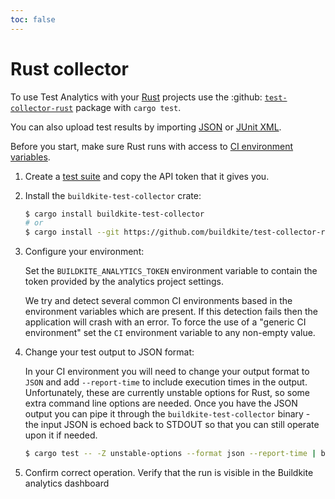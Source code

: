 ```yaml
---
toc: false
---
```


# Rust collector

To use Test Analytics with your [Rust](https://www.rust-lang.org/) projects use the :github: [`test-collector-rust`](https://github.com/buildkite/test-collector-rust) package with `cargo test`.

You can also upload test results by importing [JSON](/docs/test-analytics/importing-json) or [JUnit XML](/docs/test-analytics/importing-junit-xml).

Before you start, make sure Rust runs with access to [CI environment variables](/docs/test-analytics/ci-environments).

1. Create a [test suite](/docs/test-analytics/test-suites) and copy the API token that it gives you.

2. Install the `buildkite-test-collector` crate:

   ```sh
   $ cargo install buildkite-test-collector
   # or
   $ cargo install --git https://github.com/buildkite/test-collector-rust buildkite-test-collector
   ```

3. Configure your environment:

   Set the `BUILDKITE_ANALYTICS_TOKEN` environment variable to contain the token provided by the analytics project settings.

   We try and detect several common CI environments based in the environment variables which are present. If this detection fails then the application will crash with an error. To force the use of a "generic CI environment" set the `CI` environment variable to any non-empty value.

4. Change your test output to JSON format:

   In your CI environment you will need to change your output format to `JSON` and add `--report-time` to include execution times in the output. Unfortunately, these are currently unstable options for Rust, so some extra command line options are needed. Once you have the JSON output you can pipe it through the `buildkite-test-collector` binary - the input JSON is echoed back to STDOUT so that you can still operate upon it if needed.

   ```sh
   $ cargo test -- -Z unstable-options --format json --report-time | buildkite-test-collector
   ```

5. Confirm correct operation. Verify that the run is visible in the Buildkite analytics dashboard
